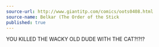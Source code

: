 ```yaml
---
source-url: http://www.giantitp.com/comics/oots0408.html
source-name: Belkar (The Order of the Stick
published: true
---
```


<p>YOU KILLED THE WACKY OLD DUDE WITH THE CAT?!?!?</p>


